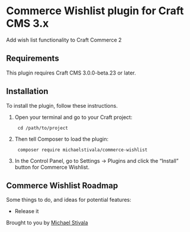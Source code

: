 # Commerce Wishlist plugin for Craft CMS 3.x

Add wish list functionality to Craft Commerce 2


## Requirements

This plugin requires Craft CMS 3.0.0-beta.23 or later.

## Installation

To install the plugin, follow these instructions.

1. Open your terminal and go to your Craft project:

        cd /path/to/project

2. Then tell Composer to load the plugin:

        composer require michaelstivala/commerce-wishlist

3. In the Control Panel, go to Settings → Plugins and click the “Install” button for Commerce Wishlist.


## Commerce Wishlist Roadmap

Some things to do, and ideas for potential features:

* Release it

Brought to you by [Michael Stivala](https://michaelstivala.com)
